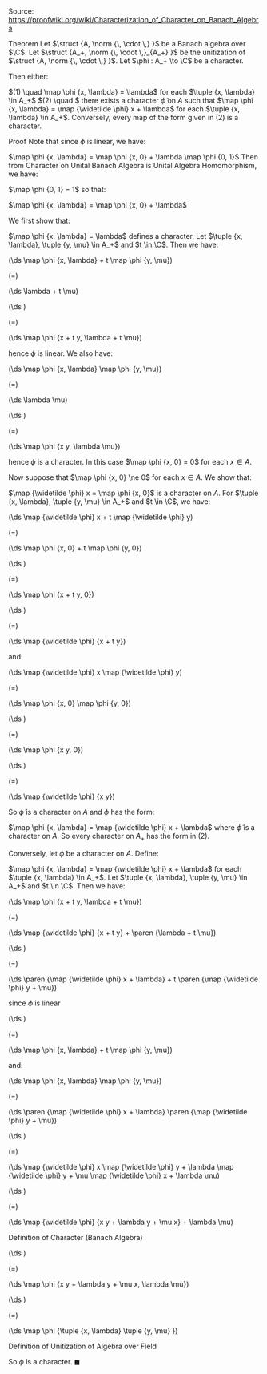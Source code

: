 # 

Source: https://proofwiki.org/wiki/Characterization_of_Character_on_Banach_Algebra

Theorem
Let $\struct {A, \norm {\, \cdot \,} }$ be a Banach algebra over $\C$.
Let $\struct {A_+, \norm {\, \cdot \,}_{A_+} }$ be the unitization of $\struct {A, \norm {\, \cdot \,} }$.
Let $\phi : A_+ \to \C$ be a character.

Then either:

$(1) \quad \map \phi {x, \lambda} = \lambda$ for each $\tuple {x, \lambda} \in A_+$
$(2) \quad $ there exists a character $\widetilde \phi$ on $A$ such that $\map \phi {x, \lambda} = \map {\widetilde \phi} x + \lambda$ for each $\tuple {x, \lambda} \in A_+$.
Conversely, every map of the form given in $(2)$ is a character.


Proof
Note that since $\phi$ is linear, we have:

$\map \phi {x, \lambda} = \map \phi {x, 0} + \lambda \map \phi {0, 1}$
Then from Character on Unital Banach Algebra is Unital Algebra Homomorphism, we have:

$\map \phi {0, 1} = 1$
so that:

$\map \phi {x, \lambda} = \map \phi {x, 0} + \lambda$

We first show that:

$\map \phi {x, \lambda} = \lambda$
defines a character.
Let $\tuple {x, \lambda}, \tuple {y, \mu} \in A_+$ and $t \in \C$. 
Then we have:














\(\ds \map \phi {x, \lambda} + t \map \phi {y, \mu}\)

\(=\)







\(\ds \lambda + t \mu\)




















\(\ds \)

\(=\)







\(\ds \map \phi {x + t y, \lambda + t \mu}\)









hence $\phi$ is linear.
We also have:














\(\ds \map \phi {x, \lambda} \map \phi {y, \mu}\)

\(=\)







\(\ds \lambda \mu\)




















\(\ds \)

\(=\)







\(\ds \map \phi {x y, \lambda \mu}\)









hence $\phi$ is a character.
In this case $\map \phi {x, 0} = 0$ for each $x \in A$. 

Now suppose that $\map \phi {x, 0} \ne 0$ for each $x \in A$. 
We show that:

$\map {\widetilde \phi} x = \map \phi {x, 0}$
is a character on $A$.
For $\tuple {x, \lambda}, \tuple {y, \mu} \in A_+$ and $t \in \C$, we have:














\(\ds \map {\widetilde \phi} x + t \map {\widetilde \phi} y\)

\(=\)







\(\ds \map \phi {x, 0} + t \map \phi {y, 0}\)




















\(\ds \)

\(=\)







\(\ds \map \phi {x + t y, 0}\)




















\(\ds \)

\(=\)







\(\ds \map {\widetilde \phi} {x + t y}\)









and:














\(\ds \map {\widetilde \phi} x \map {\widetilde \phi} y\)

\(=\)







\(\ds \map \phi {x, 0} \map \phi {y, 0}\)




















\(\ds \)

\(=\)







\(\ds \map \phi {x y, 0}\)




















\(\ds \)

\(=\)







\(\ds \map {\widetilde \phi} {x y}\)









So $\widetilde \phi$ is a character on $A$ and $\phi$ has the form:

$\map \phi {x, \lambda} = \map {\widetilde \phi} x + \lambda$
where $\widetilde \phi$ is a character on $A$.
So every character on $A_+$ has the form in $(2)$. 

Conversely, let $\widetilde \phi$ be a character on $A$.
Define:

$\map \phi {x, \lambda} = \map {\widetilde \phi} x + \lambda$
for each $\tuple {x, \lambda} \in A_+$.
Let $\tuple {x, \lambda}, \tuple {y, \mu} \in A_+$ and $t \in \C$.
Then we have:














\(\ds \map \phi {x + t y, \lambda + t \mu}\)

\(=\)







\(\ds \map {\widetilde \phi} {x + t y} + \paren {\lambda + t \mu}\)




















\(\ds \)

\(=\)







\(\ds \paren {\map {\widetilde \phi} x + \lambda} + t \paren {\map {\widetilde \phi} y + \mu}\)





since $\widetilde \phi$ is linear














\(\ds \)

\(=\)







\(\ds \map \phi {x, \lambda} + t \map \phi {y, \mu}\)









and:














\(\ds \map \phi {x, \lambda} \map \phi {y, \mu}\)

\(=\)







\(\ds \paren {\map {\widetilde \phi} x + \lambda} \paren {\map {\widetilde \phi} y + \mu}\)




















\(\ds \)

\(=\)







\(\ds \map {\widetilde \phi} x \map {\widetilde \phi} y + \lambda \map {\widetilde \phi} y + \mu \map {\widetilde \phi} x + \lambda \mu\)




















\(\ds \)

\(=\)







\(\ds \map {\widetilde \phi} {x y + \lambda y + \mu x} + \lambda \mu\)





Definition of Character (Banach Algebra)














\(\ds \)

\(=\)







\(\ds \map \phi {x y + \lambda y + \mu x, \lambda \mu}\)




















\(\ds \)

\(=\)







\(\ds \map \phi {\tuple {x, \lambda} \tuple {y, \mu} }\)





Definition of Unitization of Algebra over Field



So $\phi$ is a character.
$\blacksquare$





